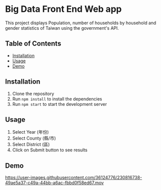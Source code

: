 # Big Data Front End Web app

This project displays Population, number of households by household and gender statistics of Taiwan using the government's API.

## Table of Contents

- [Installation](#installation)
- [Usage](#usage)
- [Demo](#demo)

## Installation

1. Clone the repository
2. Run `npm install` to install the dependencies
3. Run `npm start` to start the development server

## Usage

1. Select Year (年份)
2. Select County (縣/市)
3. Select District (區)
4. Click on Submit button to see results

## Demo

https://user-images.githubusercontent.com/36124776/230816738-49ae5a37-c49a-44bb-a6ac-fbbd0f58ed67.mov
